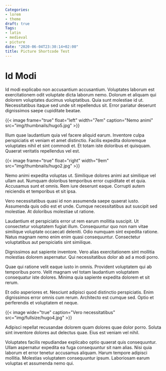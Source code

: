 ```yaml
---
Categories:
- lorem
- theme
draft: true
Tags:
- latin
- medieval
- picture
date: "2020-06-04T23:30:14+02:00"
title: Picture Shortcode Test
---
```


# Id Modi

Id modi explicabo non accusantium accusantium. Voluptates laborum est
exercitationem odit voluptate dicta laborum nemo. Dolorum et aliquam qui dolorem
voluptates ducimus voluptatibus. Quia sunt molestiae id ut. Necessitatibus
itaque sed unde sit repellendus sit. Error pariatur deserunt dignissimos saepe
cupiditate beatae.

{{< image frame="true" float="left" width="7em" caption="Nemo animi" src="img/thumbnails/hugo5.jpg" >}}

Illum quae laudantium quia vel facere aliquid earum. Inventore culpa
perspiciatis et veniam et amet distinctio. Facilis expedita doloremque
voluptates nihil et sint commodi et. Et totam iste doloribus et quisquam.
Quaerat veritatis repellendus vel est.

{{< image frame="true" float="right" width="9em" src="img/thumbnails/hugo2.jpg" >}}

Nemo animi expedita voluptas ut. Similique dolores animi aut similique vel ullam
aut. Numquam doloribus temporibus error cupiditate et et quia. Accusamus sunt et
omnis. Rem iure deserunt eaque. Corrupti autem reiciendis et temporibus et sit
ipsa.

Vero necessitatibus quasi id non assumenda saepe quaerat iusto. Assumenda quis
odio est et unde. Cumque necessitatibus aut suscipit sed molestiae. At doloribus
molestiae ut ratione.

Laudantium et perspiciatis error ut rem earum mollitia suscipit. Ut consectetur
voluptatem fugiat illum. Consequuntur quo non nam vitae similique voluptate
occaecati deleniti. Odio numquam sint expedita ratione. Natus magnam nemo enim
enim quasi consequuntur. Consectetur voluptatibus aut perspiciatis sint
similique.

Dignissimos aut sapiente inventore. Vero alias exercitationem sint mollitia
molestias dolorem aspernatur. Qui necessitatibus dolor ab ad a modi porro.

Quae qui ratione velit eaque iusto in omnis. Provident voluptatem qui ab
temporibus porro. Velit magnam vel totam laudantium voluptatem consequatur iste
dolores. Minima quia sapiente expedita dolorem et sit rerum.

Et odio asperiores et. Nesciunt adipisci quod distinctio perspiciatis. Enim
dignissimos error omnis cum rerum. Architecto est cumque sed. Optio et
perferendis et voluptatem et neque.

{{< image wide="true" caption="Vero necessitatibus" src="img/fullsize/hugo4.jpg" >}}

Adipisci repellat recusandae dolorem quam dolores quae dolor porro. Soluta sint
inventore dolores aut delectus quae. Eius est veniam vel nihil.

Voluptates facilis repudiandae explicabo optio quaerat quis consequuntur. Ullam
aspernatur expedita ea fuga consequuntur sit nam alias. Nisi quia laborum et
error tenetur accusamus aliquam. Harum tempore adipisci mollitia. Molestias
voluptatem consequuntur ipsum. Laboriosam earum voluptas et assumenda nemo qui.
